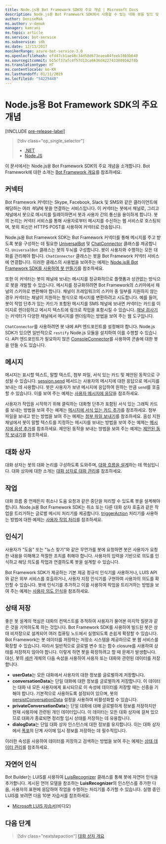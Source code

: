 ```yaml
---
title: Node.js용 Bot Framework SDK의 주요 개념 | Microsoft Docs
description: Node.js용 Bot Framework SDK에서 사용할 수 있는 대화 봇을 빌드 및 배포하기 위한 주요 개념과 도구를 살펴봅니다.
author: DeniseMak
ms.author: v-demak
manager: kamrani
ms.topic: article
ms.service: bot-service
ms.subservice: sdk
ms.date: 12/13/2017
monikerRange: azure-bot-service-3.0
ms.openlocfilehash: efd47cb1ae48c34d58d673eaea04feeb1869b640
ms.sourcegitcommit: b15cf37afc4f57d13ca6636d4227433809562f8b
ms.translationtype: HT
ms.contentlocale: ko-KR
ms.lasthandoff: 01/11/2019
ms.locfileid: "54225448"
---
```

# <a name="key-concepts-in-the-bot-framework-sdk-for-nodejs"></a>Node.js용 Bot Framework SDK의 주요 개념

[!INCLUDE [pre-release-label](../includes/pre-release-label-v3.md)]

> [!div class="op_single_selector"]
> - [.NET](../dotnet/bot-builder-dotnet-concepts.md)
> - [Node.JS](../nodejs/bot-builder-nodejs-concepts.md)

이 문서에서는 Node.js용 Bot Framework SDK의 주요 개념을 소개합니다. Bot Framework에 대한 소개는 [Bot Framework 개요](../overview-introduction-bot-framework.md)를 참조하세요.

## <a name="connector"></a>커넥터

Bot Framework 커넥터는 Skype, Facebook, Slack 및 SMS와 같은 클라이언트에 해당하는 여러 *채널*에 봇을 연결하는 서비스입니다. 이 커넥터는 봇에서 채널로, 그리고 채널에서 봇으로 메시지를 릴레이하면서 봇과 사용자 간의 통신을 용이하게 합니다. 봇의 논리는 커넥터 서비스를 통해 사용자로부터 메시지를 수신하는 웹 서비스로 호스팅되며, 봇의 회신은 HTTPS POST를 사용하여 커넥터로 전송됩니다. 

Node.js용 Bot Framework SDK는 Bot Framework 커넥터를 통해 메시지를 주고 받도록 봇을 구성하는 데 필요한 [UniversalBot][UniversalBot] 및 [ChatConnector][ChatConnector] 클래스를 제공합니다. `UniversalBot` 클래스는 봇의 두뇌를 구성합니다. 봇이 사용자와 수행하는 모든 대화를 관리해야 합니다. `ChatConnector` 클래스는 봇을 Bot Framework 커넥터 서비스에 연결합니다.
이러한 클래스의 사용법을 보여주는 예제는 [Node.js용 Bot Framework SDK를 사용하여 봇 만들기](bot-builder-nodejs-quickstart.md)를 참조하세요.

또한 이 커넥터는 봇이 채널에 보내는 메시지를 정규화하므로 플랫폼과 상관없는 방식으로 봇을 개발할 수 있습니다. 메시지를 정규화하려면 Bot Framework의 스키마에서 채널의 스키마로 변환해야 합니다. 채널이 프레임워크의 스키마 중 일부를 지원하지 않는 경우 커넥터는 채널이 지원하는 형식으로 메시지를 변환하려고 시도합니다. 예를 들어, 봇이 작업 단추가 있는 카드가 포함된 메시지를 SMS 채널에 보내면 커넥터는 카드를 이미지로 렌더링하고 메시지 텍스트에 링크로 작업을 포함시킬 수 있습니다. [채널 검사기][ChannelInspector]는 커넥터가 다양한 채널에서 메시지를 렌더링하는 방법을 보여 주는 웹 도구입니다.

`ChatConnector`를 사용하려면 봇 내에 API 엔드포인트를 설정해야 합니다. Node.js SDK가 있으면 일반적으로 `restify` Node.js 모듈을 설치하여 이를 수행할 수 있습니다. API 엔드포인트가 필요하지 않은 [ConsoleConnector][ConsoleConnector]를 사용하여 콘솔에 대한 봇을 만들 수도 있습니다.

## <a name="messages"></a>메시지

메시지는 표시할 텍스트, 말할 텍스트, 첨부 파일, 서식 있는 카드 및 제안된 동작으로 구성될 수 있습니다. [session.send][SessionSend] 메서드는 사용자의 메시지에 대한 응답으로 메시지를 보내는 데 사용합니다. 봇은 사용자가 보낸 메시지에 응답하여 원하는 만큼 `send`를 호출할 수 있습니다. 이를 보여 주는 예제는 [사용자 메시지에 응답][RespondMessages]을 참조하세요.

사용자가 작업을 시작하기 위해 클릭하는 대화형 단추가 포함된 서식 있는 그래픽 카드를 보내는 방법을 보여 주는 예제는 [메시지에 서식 있는 카드 추가](bot-builder-nodejs-send-rich-cards.md)를 참조하세요. 첨부 파일을 보내고 받는 방법을 보여 주는 예제는 [첨부 파일 보내기](bot-builder-nodejs-send-receive-attachments.md)를 참조하세요. 음성 지원 채널에서 봇이 말할 텍스트를 지정하는 메시지를 보내는 방법을 보여 주는 예제는 [메시지에 음성 추가](bot-builder-nodejs-text-to-speech.md)를 참조하세요. 제안된 동작을 보내는 방법을 보여 주는 예제는 [제안된 동작 보내기](bot-builder-nodejs-send-suggested-actions.md)를 참조하세요.

## <a name="dialogs"></a>대화 상자
대화 상자는 봇의 대화 논리를 구성하도록 도와주며, [대화 흐름을 설계](../bot-service-design-conversation-flow.md)하는 데 핵심입니다. 대화 상자에 대한 소개는 [대화 상자로 대화 관리](bot-builder-nodejs-dialog-manage-conversation.md)를 참조하세요.

## <a name="actions"></a>작업
대화 흐름 중 언제든지 취소나 도움 요청과 같은 중단을 처리할 수 있도록 봇을 설계해야 합니다. Node.js용 Bot Framework SDK는 취소 또는 다른 대화 상자 호출과 같은 작업을 트리거하는 글로벌 메시지 처리기를 제공합니다. [triggerAction][triggerAction] 처리기를 사용하는 방법에 대한 예제는 [사용자 작업 처리](bot-builder-nodejs-dialog-actions.md)를 참조하세요.
<!--[Handling cancel](bot-builder-nodejs-manage-conversation-flow.md#handling-cancel), [Confirming interruptions](bot-builder-nodejs-manage-conversation-flow.md#confirming-interruptions) and-->


## <a name="recognizers"></a>인식기
사용자가 "도움" 또는 "뉴스 찾기"와 같은 무언가를 봇에 요청하면 봇은 사용자가 요청한 내용을 이해해고 적절한 조치를 취해야 합니다. 사용자의 입력을 기반으로 의도를 인식하고 해당 의도를 작업과 연결하도록 봇을 설계할 수 있습니다. 

Bot Framework SDK가 제공하는 기본 제공 정규식 인식기를 사용하거나, LUIS API와 같은 외부 서비스를 호출하거나, 사용자 지정 인식기를 구현하여 사용자의 의도를 확인할 수 있습니다. 봇에 인식기를 추가하고 이를 사용하여 작업을 트리거하는 방법을 보여 주는 예제는 [사용자 의도 인식](bot-builder-nodejs-recognize-intent-messages.md)을 참조하세요.


## <a name="saving-state"></a>상태 저장

좋은 봇 설계의 핵심은 대화의 컨텍스트를 추적하여 사용자가 물어본 마지막 질문과 같은 것을 기억하도록 하는 것입니다. Bot Framework SDK를 사용하여 빌드된 봇은 상태 비저장으로 설계되어 여러 컴퓨팅 노드에서 실행되도록 손쉽게 확장할 수 있습니다. Bot Framework는 봇 데이터를 저장하는 저장소 시스템을 제공하므로 봇 웹 서비스를 확장할 수 있습니다. 따라서 일반적으로 글로벌 변수 또는 함수 closure를 사용하여 상태를 저장하지 않아야 합니다. 이렇게 하면 봇을 확장하려고 할 때 문제가 발생합니다. 대신, 봇의 [세션][Session] 개체의 다음 속성을 사용하여 사용자 또는 대화와 관련된 데이터를 저장합니다.

* **userData**는 모든 대화에서 사용자의 대한 정보를 글로벌하게 저장합니다.
* **conversationData**는 단일 대화에 대한 정보를 글로벌하게 저장합니다. 이 데이터는 대화 내 모든 사용자에게 표시되므로 이 속성에 데이터를 저장할 때는 신중을 기해야 합니다. 기본적으로 사용하도록 설정되어 있으며, 봇의 [persistConversationData][PersistConversationData] 설정을 사용하여 비활성화할 수 있습니다.
* **privateConversationData**는 단일 대화에 대해 글로벌하게 정보를 저장하지만 현재 사용자에 관련된 개인 데이터입니다. 이 데이터는 모든 대화 상자에 걸쳐 있으므로 대화가 종료되면 정리할 임시 상태를 저장하는 데 유용합니다.
* **dialogData**는 단일 대화 상자 인스턴스에 대한 정보를 유지합니다. 이는 대화 상자에서 [폭포](bot-builder-nodejs-dialog-waterfall.md)의 단계 사이에 임시 정보를 저장하는 데 필수적입니다.

이러한 속성을 사용하여 데이터를 저장하고 검색하는 방법을 보여 주는 예제는 [상태 데이터 관리](bot-builder-nodejs-state.md)를 참조하세요.

## <a name="natural-language-understanding"></a>자연어 인식

Bot Builder는 LUIS를 사용하여 [LuisRecognizer][LuisRecognizer] 클래스를 통해 봇에 자연어 인식을 추가합니다. 게시된 언어 모델을 참조하는 **LuisRecognizer**의 인스턴스를 추가한 다음, 사용자의 표현에 응답하여 작업을 수행하는 처리기를 추가할 수 있습니다. 실행 중인 LUIS를 보려면 다음 10분 자습서를 참조하세요.

* [Microsoft LUIS 자습서][LUISVideo](비디오)

## <a name="next-steps"></a>다음 단계
> [!div class="nextstepaction"]
> [대화 상자 개요](bot-builder-nodejs-dialog-overview.md)



[PersistConversationData]: https://docs.botframework.com/en-us/node/builder/chat-reference/interfaces/_botbuilder_d_.iuniversalbotsettings.html#persistconversationdata
[UniversalBot]: https://docs.botframework.com/en-us/node/builder/chat-reference/classes/_botbuilder_d_.universalbot.html
[ChatConnector]: https://docs.botframework.com/en-us/node/builder/chat-reference/classes/_botbuilder_d_.chatconnector.html
[ConsoleConnector]: https://docs.botframework.com/en-us/node/builder/chat-reference/classes/_botbuilder_d_.consoleconnector.html

[ChannelInspector]: ../bot-service-channel-inspector.md

[Session]: https://docs.botframework.com/en-us/node/builder/chat-reference/classes/_botbuilder_d_.session.html
[SessionSend]: https://docs.botframework.com/en-us/node/builder/chat-reference/classes/_botbuilder_d_.session#send

[triggerAction]: https://docs.botframework.com/en-us/node/builder/chat-reference/classes/_botbuilder_d_.dialog.html#triggeraction
[waterfall]: bot-builder-nodejs-prompts.md

[RespondMessages]:bot-builder-nodejs-use-default-message-handler.md

[LUISRecognizer]: https://docs.botframework.com/en-us/node/builder/chat-reference/classes/_botbuilder_d_.luisrecognizer
[LUISVideo]: https://vimeo.com/145499419
